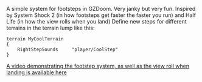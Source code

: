 A simple system for footsteps in GZDoom. Very janky but very fun. Inspired by System Shock 2 (in how footsteps get faster the faster you run) and Half Life (in how the view rolls when you land)
Define new steps for different terrains in the terrain lump like this:
```
terrain MyCoolTerrain
{
	RightStepSounds		"player/CoolStep"
}
```

[A video demonstrating the footstep system, as well as the view roll when landing is available here](https://file.garden/ZeqLdBGi9H-cAZ8I/bandicam%202024-03-14%2001-03-45-881.mp4)
